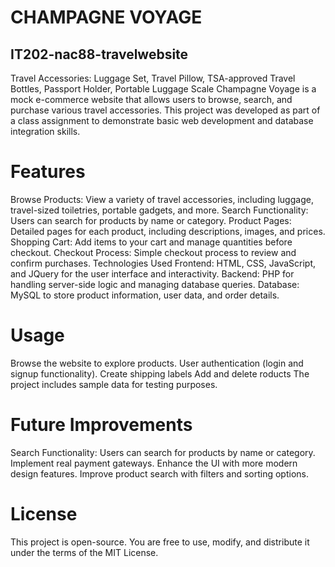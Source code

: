 # CHAMPAGNE VOYAGE
## IT202-nac88-travelwebsite
Travel Accessories:	Luggage Set, Travel Pillow, TSA-approved Travel Bottles, Passport Holder, Portable Luggage Scale
Champagne Voyage is a mock e-commerce website that allows users to browse, search, and purchase various travel accessories. This project was developed as part of a class assignment to demonstrate basic web development and database integration skills.

# Features
Browse Products: View a variety of travel accessories, including luggage, travel-sized toiletries, portable gadgets, and more.
Search Functionality: Users can search for products by name or category.
Product Pages: Detailed pages for each product, including descriptions, images, and prices.
Shopping Cart: Add items to your cart and manage quantities before checkout.
Checkout Process: Simple checkout process to review and confirm purchases.
Technologies Used
Frontend: HTML, CSS, JavaScript, and JQuery for the user interface and interactivity.
Backend: PHP for handling server-side logic and managing database queries.
Database: MySQL to store product information, user data, and order details.

# Usage
Browse the website to explore products.
User authentication (login and signup functionality).
Create shipping labels
Add and delete roducts
The project includes sample data for testing purposes.

# Future Improvements
Search Functionality: Users can search for products by name or category.
Implement real payment gateways.
Enhance the UI with more modern design features.
Improve product search with filters and sorting options.

# License
This project is open-source. You are free to use, modify, and distribute it under the terms of the MIT License.
